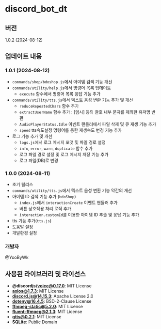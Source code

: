 # discord_bot_dt

## 버전

1.0.2 (2024-08-12)


## 업데이트 내용

### 1.0.1 (2024-08-12)

- `commands/shop/bdoshop.js`에서 아이템 검색 기능 개선
- `commands/utility/help.js`에서 명령어 목록 업데이트
  - `execute` 함수에서 명령어 목록 응답 기능 추가
- `commands/utility/tts.js`에서 텍스트 음성 변환 기능 추가 및 개선
  - `reduceRepeatedChars` 함수 추가
  - `extractUserName` 함수 추가 : [임시] 등의 괄호 내부 문자를 제외한 유저명 반환
  - `AudioPlayerStatus.Idle` 이벤트 핸들러에서 파일 삭제 및 큐 재생 기능 추가
  - `speed` tts속도설정 명렁어를 통한 재생속도 변경 기능 추가
- 로그 기능 추가 및 개선
  - `logs.js`에서 로그 메시지 포맷 및 파일 경로 설정
  - `info`, `error`, `warn`, `duplicate` 함수 추가
  - 로그 파일 경로 설정 및 로그 메시지 저장 기능 추가
  - 로그 파일(DB)로 변경

### 1.0.0 (2024-08-11)
- 초기 릴리스
- `commands/utility/tts.js`에서 텍스트 음성 변환 기능 약간의 개선
- 아이템 ID 검색 기능 추가 (`bdoShop`)
  - `index.js`에서 `interactionCreate` 이벤트 핸들러 추가
  - 버튼 상호작용 처리 로직 추가
  - `interaction.customId`를 이용한 아이템 ID 추출 및 응답 기능 추가
- tts 기능 추가(`tts.js`)
- 도움말 설정
- 개발환경 설정

### 개발자
@YooByWk


## 사용된 라이브러리 및 라이선스

- **@discordjs/voice@0.17.0**: MIT License
- **axios@1.7.3**: MIT License
- **discord.js@14.15.3**: Apache License 2.0
- **dotenv@16.4.5**: BSD-2-Clause License
- **ffmpeg-static@5.2.0**: MIT License
- **fluent-ffmpeg@2.1.3**: MIT License
- **gtts@0.2.1**: MIT License
- **SQLite**: Public Domain